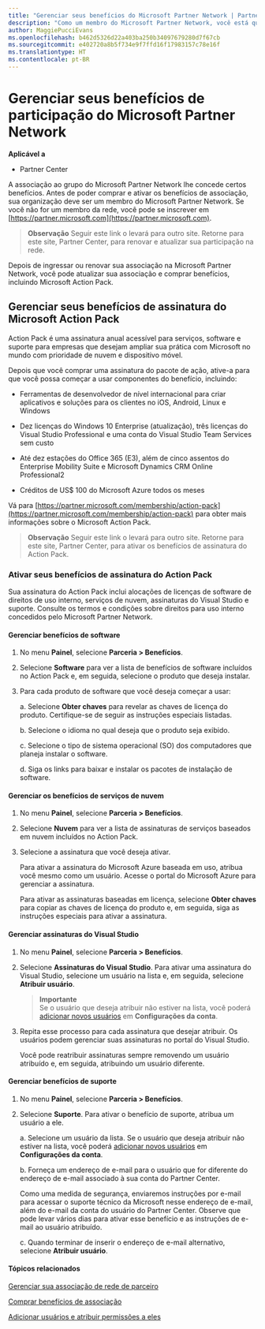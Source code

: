 ```yaml
---
title: "Gerenciar seus benefícios do Microsoft Partner Network | Partner Center"
description: "Como um membro do Microsoft Partner Network, você está qualificado a certos benefícios de associação. Explicar como ativar e gerenciar seus benefícios de associação no Partner Center."
author: MaggiePucciEvans
ms.openlocfilehash: b462d5326d22a403ba250b34097679280d7f67cb
ms.sourcegitcommit: e402720a8b5f734e9f7ffd16f17983157c78e16f
ms.translationtype: HT
ms.contentlocale: pt-BR
---
```

# <a name="manage-your-microsoft-partner-network-membership-benefits"></a>Gerenciar seus benefícios de participação do Microsoft Partner Network

**Aplicável a**

-  Partner Center

A associação ao grupo do Microsoft Partner Network lhe concede certos benefícios. Antes de poder comprar e ativar os benefícios de associação, sua organização deve ser um membro do Microsoft Partner Network. Se você não for um membro da rede, você pode se inscrever em [https://partner.microsoft.com](https://partner.microsoft.com).

>**Observação** Seguir este link o levará para outro site. Retorne para este site, Partner Center, para renovar e atualizar sua participação na rede.

Depois de ingressar ou renovar sua associação na Microsoft Partner Network, você pode atualizar sua associação e comprar benefícios, incluindo Microsoft Action Pack.


## <a name="manage-your-microsoft-action-pack-subscription-benefits"></a>Gerenciar seus benefícios de assinatura do Microsoft Action Pack

Action Pack é uma assinatura anual acessível para serviços, software e suporte para empresas que desejam ampliar sua prática com Microsoft no mundo com prioridade de nuvem e dispositivo móvel.

Depois que você comprar uma assinatura do pacote de ação, ative-a para que você possa começar a usar componentes do benefício, incluindo:

- Ferramentas de desenvolvedor de nível internacional para criar aplicativos e soluções para os clientes no iOS, Android, Linux e Windows

- Dez licenças do Windows 10 Enterprise (atualização), três licenças do Visual Studio Professional e uma conta do Visual Studio Team Services sem custo 

- Até dez estações do Office 365 (E3), além de cinco assentos do Enterprise Mobility Suite e Microsoft Dynamics CRM Online Professional2 

- Créditos de US$ 100 do Microsoft Azure todos os meses

Vá para [https://partner.microsoft.com/membership/action-pack](https://partner.microsoft.com/membership/action-pack) para obter mais informações sobre o Microsoft Action Pack.

>**Observação** Seguir este link o levará para outro site. Retorne para este site, Partner Center, para ativar os benefícios de assinatura do Action Pack. 


### <a name="activate-your-action-pack-subscription-benefits"></a>Ativar seus benefícios de assinatura do Action Pack

Sua assinatura do Action Pack inclui alocações de licenças de software de direitos de uso interno, serviços de nuvem, assinaturas do Visual Studio e suporte. Consulte os termos e condições sobre direitos para uso interno concedidos pelo Microsoft Partner Network.


#### <a name="manage-software-benefits"></a>Gerenciar benefícios de software

1. No menu **Painel**, selecione **Parceria > Benefícios**.

2. Selecione **Software** para ver a lista de benefícios de software incluídos no Action Pack e, em seguida, selecione o produto que deseja instalar. 

3. Para cada produto de software que você deseja começar a usar:

    a. Selecione **Obter chaves** para revelar as chaves de licença do produto. Certifique-se de seguir as instruções especiais listadas.

    b. Selecione o idioma no qual deseja que o produto seja exibido.

    c. Selecione o tipo de sistema operacional (SO) dos computadores que planeja instalar o software.

    d. Siga os links para baixar e instalar os pacotes de instalação de software.

   
#### <a name="manage-cloud-services-benefits"></a>Gerenciar os benefícios de serviços de nuvem

1. No menu **Painel**, selecione **Parceria > Benefícios**.

2. Selecione **Nuvem** para ver a lista de assinaturas de serviços baseados em nuvem incluídos no Action Pack.

3. Selecione a assinatura que você deseja ativar. 

    Para ativar a assinatura do Microsoft Azure baseada em uso, atribua você mesmo como um usuário. Acesse o portal do Microsoft Azure para gerenciar a assinatura.

    Para ativar as assinaturas baseadas em licença, selecione **Obter chaves** para copiar as chaves de licença do produto e, em seguida, siga as instruções especiais para ativar a assinatura.  


#### <a name="manage-visual-studio-subscriptions"></a>Gerenciar assinaturas do Visual Studio

1. No menu **Painel**, selecione **Parceria > Benefícios**.

2. Selecione **Assinaturas do Visual Studio**. Para ativar uma assinatura do Visual Studio, selecione um usuário na lista e, em seguida, selecione **Atribuir usuário**. 

    >**Importante**<br>
Se o usuário que deseja atribuir não estiver na lista, você poderá [adicionar novos usuários](create-user-accounts-and-set-permissions.md) em **Configurações da conta**.

3. Repita esse processo para cada assinatura que desejar atribuir. Os usuários podem gerenciar suas assinaturas no portal do Visual Studio. 

    Você pode reatribuir assinaturas sempre removendo um usuário atribuído e, em seguida, atribuindo um usuário diferente. 


#### <a name="manage-support-benefits"></a>Gerenciar benefícios de suporte

1. No menu **Painel**, selecione **Parceria > Benefícios**.

2. Selecione **Suporte**. Para ativar o benefício de suporte, atribua um usuário a ele. 
   
    a.  Selecione um usuário da lista. Se o usuário que deseja atribuir não estiver na lista, você poderá [adicionar novos usuários](create-user-accounts-and-set-permissions.md) em **Configurações da conta**.

    b.  Forneça um endereço de e-mail para o usuário que for diferente do endereço de e-mail associado à sua conta do Partner Center. 
    
    Como uma medida de segurança, enviaremos instruções por e-mail para acessar o suporte técnico da Microsoft nesse endereço de e-mail, além do e-mail da conta do usuário do Partner Center. Observe que pode levar vários dias para ativar esse benefício e as instruções de e-mail ao usuário atribuído.    
    
    c.  Quando terminar de inserir o endereço de e-mail alternativo, selecione **Atribuir usuário**. 


#### <a name="related-topics"></a>Tópicos relacionados

[Gerenciar sua associação de rede de parceiro](manage-your-partner-network-membership.md)

[Comprar benefícios de associação](upgrade-your-partner-network-membership.md)

[Adicionar usuários e atribuir permissões a eles](create-user-accounts-and-set-permissions.md)

